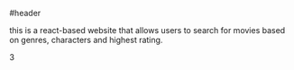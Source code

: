#header 

this is a react-based website that allows users to search for movies based on genres, characters and highest rating. 

3